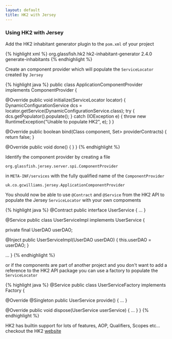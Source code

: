 ```yaml
---
layout: default 
title: HK2 with Jersey
---
```


### Using HK2 with Jersey

Add the HK2 inhabitant generator plugin to the `pom.xml` of your project

<!--more-->

{% highlight xml %}
<plugin>
  <groupId>org.glassfish.hk2</groupId>
    <artifactId>hk2-inhabitant-generator</artifactId>
    <version>2.4.0</version>
    <executions>
      <execution>
        <goals>
          <goal>generate-inhabitants</goal>
        </goals>
      <execution>
    </execution>
  </executions>
</plugin>
{% endhighlight %}

Create an component provider which will populate the `ServiceLocator` created by `Jersey`

{% highlight java %}
public class ApplicationComponentProvider implements ComponentProvider {

  @Override
  public void initialize(ServiceLocator locator) {
    DynamicConfigurationService dcs = locator.getService(DynamicConfigurationService.class);
    try {
      dcs.getPopulator().populate();
    } catch (IOException e) {
      throw new RuntimeException("Unable to populate HK2", e);
    }
  }

  @Override
  public boolean bind(Class<?> component, Set<Class<?>> providerContracts) {
    return false;
  }

  @Override
  public void done() {
  }
}
{% endhighlight %}

Identify the component provider by creating a file 

    org.glassfish.jersey.server.spi.ComponentProvider

in `META-INF/services` with the fully qualified name of the `ComponentProvider`

    uk.co.gcwilliams.jersey.ApplicationComponentProvider

You should now be able to use `@Contract` and `@Service` from the HK2 API to populate the Jersey `ServiceLocator` with your own compoments

{% highlight java %}
@Contract
public interface UserService {
  ...
}

@Service
public class UserServiceImpl implements UserService {

  private final UserDAO userDAO;

  @Inject
  public UserServiceImpl(UserDAO userDAO) {
    this.userDAO = userDAO;
  }

  ...
}
{% endhighlight %}

or if the components are part of another project and you don't want to add a reference to the HK2 API package you can use a factory to populate the `ServiceLocator`

{% highlight java %}
@Service
public class UserServiceFactory implements Factory<UserService> {

  @Override
  @Singleton
  public UserService provide() {
    ...
  }

  @Override
  public void dispose(UserService userService) {
    ...
  }
}
{% endhighlight %}

HK2 has builtin support for lots of features, AOP, Qualifiers, Scopes etc... checkout the HK2 [website](https://hk2.java.net)